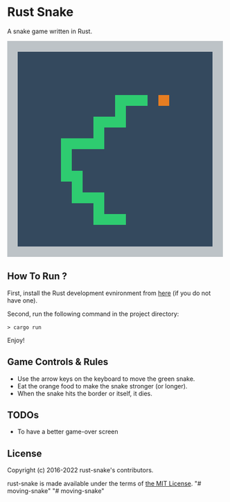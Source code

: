 # Rust Snake

A snake game written in Rust.

<img src="screenshot.png" />

## How To Run ?

First, install the Rust development evnironment from [here](https://www.rust-lang.org/tools/install) (if you do not have one).

Second, run the following command in the project directory:

```
> cargo run
```

Enjoy!

## Game Controls & Rules

- Use the arrow keys on the keyboard to move the green snake.
- Eat the orange food to make the snake stronger (or longer).
- When the snake hits the border or itself, it dies.

## TODOs

- To have a better game-over screen

## License

Copyright (c) 2016-2022 rust-snake's contributors.

rust-snake is made available under the terms of [the MIT License](LICENSE.md).
"# moving-snake" 
"# moving-snake" 
